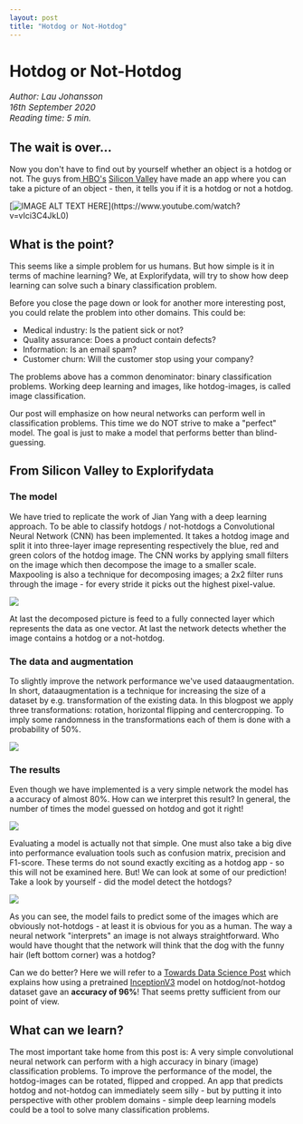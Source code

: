 ```yaml
---
layout: post
title: "Hotdog or Not-Hotdog"
---
```



# Hotdog or Not-Hotdog

<!-- wp:paragraph {"customFontSize":15} -->
<p style="font-size:15px"><em>Author: Lau Johansson<br>16th September 2020<br>Reading time: 5 min.</em></p>
<!-- /wp:paragraph -->

<!-- wp:heading -->
<h2>The wait is over... </h2>
<!-- /wp:heading -->

<!-- wp:paragraph -->
<p>Now you don't have to find out by yourself whether an object is a hotdog or not. The guys from<a href="https://dk.hbonordic.com/"> HBO's</a> <a href="https://en.wikipedia.org/wiki/Silicon_Valley_(TV_series)">Silicon Valley</a> have made an app where you can take a picture of an object - then, it tells you if it is a hotdog or not a hotdog.</p>
<!-- /wp:paragraph -->

[![IMAGE ALT TEXT HERE](https://duet-cdn.vox-cdn.com/thumbor/0x0:2544x1428/750x500/filters:focal(1340x656:1341x657):format(webp)/cdn3.vox-cdn.com/uploads/chorus_asset/file/8518031/jian_yang_hbo_silicon_valley.png)](https://www.youtube.com/watch?v=vIci3C4JkL0)
<!-- wp:heading -->
<h2>What is the point?</h2>
<!-- /wp:heading -->

<!-- wp:paragraph -->
<p>This seems like a simple problem for us humans. But how simple is it in terms of machine learning? We, at Explorifydata, will try to show how deep learning can solve such a binary classification problem. </p>
<!-- /wp:paragraph -->

<!-- wp:paragraph -->
<p>Before you close the page down or look for another more interesting post, you could relate the problem into other domains. This could be:</p>
<!-- /wp:paragraph -->

<!-- wp:list -->
<ul><li>Medical industry: Is the patient sick or not?</li><li>Quality assurance: Does a product contain defects?</li><li>Information:  Is an email spam?</li><li>Customer churn: Will the customer stop using your company?</li></ul>
<!-- /wp:list -->

<!-- wp:paragraph -->
<p>The problems above has a common denominator: binary classification problems. Working deep learning and images, like hotdog-images, is called image classification. </p>
<!-- /wp:paragraph -->

<!-- wp:paragraph -->
<p>Our post will emphasize on how neural networks can perform well in classification problems. This time we do NOT strive to make a "perfect" model. The goal is just to make a model that performs better than blind-guessing. </p>
<!-- /wp:paragraph -->

<!-- wp:heading -->
<h2>From Silicon Valley to Explorifydata</h2>
<!-- /wp:heading -->

<!-- wp:heading {"level":3} -->
<h3>The model</h3>
<!-- /wp:heading -->

<!-- wp:paragraph -->
<p>We have tried to replicate the work of Jian Yang with a deep learning approach. To be able to classify hotdogs / not-hotdogs a Convolutional Neural Network (CNN) has been implemented. It takes a hotdog image and split it into three-layer image representing respectively the blue, red and green colors of the hotdog image. The CNN works by applying small filters on the image which then decompose the image to a smaller scale. Maxpooling is also a technique for decomposing images; a 2x2 filter runs through the image - for every stride it picks out the highest pixel-value.   </p>
<!-- /wp:paragraph -->

![](https://LauJohansson.github.io/images/cnn_explain.png)

<!-- wp:paragraph -->
<p>At last the decomposed picture is feed to a fully connected layer which represents the data as one vector. At last the network detects whether the image contains a hotdog or a not-hotdog. </p>
<!-- /wp:paragraph -->

<!-- wp:heading {"level":3} -->
<h3>The data and augmentation</h3>
<!-- /wp:heading -->

<!-- wp:paragraph -->
<p>To slightly improve the network performance we've used dataaugmentation. In short, dataaugmentation is a technique for increasing the size of a dataset by e.g. transformation of the existing data. In this blogpost we apply three transformations: rotation, horizontal flipping and centercropping. To imply some randomness in the transformations each of them is done with a probability of 50%. </p>
<!-- /wp:paragraph -->

![](https://LauJohansson.github.io/images/cnn_explain_augmentation-1.png)

<!-- wp:heading {"level":3} -->
<h3>The results</h3>
<!-- /wp:heading -->

<!-- wp:paragraph -->
<p>Even though we have implemented is a very simple network the model has a accuracy of almost 80%. How can we interpret this result? In general, the number of times the model guessed on hotdog and got it right!</p>
<!-- /wp:paragraph -->

![](https://LauJohansson.github.io/images/cnn_explain_results-1.png)

<!-- wp:paragraph -->
<p>Evaluating a model is actually not that simple. One must also take a big dive into performance evaluation tools such as confusion matrix, precision and F1-score. These terms do not sound exactly exciting as a hotdog app - so this will not be examined here. But! We can look at some of our prediction! Take a look by yourself - did the model detect the hotdogs?</p>
<!-- /wp:paragraph -->

![](https://LauJohansson.github.io/images/hotdog_predictions-1024x328-1.png)

<!-- wp:paragraph -->
<p>As you can see, the model fails to predict some of the images which are obviously not-hotdogs - at least it is obvious for you as a human. The way a neural network "interprets" an image is not always straightforward. Who would have thought that the network will think that the dog with the funny hair (left bottom corner) was a hotdog? </p>
<!-- /wp:paragraph -->

<!-- wp:paragraph -->
<p>Can we do better? Here we will refer to a <a href="https://towardsdatascience.com/building-the-hotdog-not-hotdog-classifier-from-hbos-silicon-valley-c0cb2317711f">Towards Data Science Post</a> which explains how using a pretrained <a href="https://en.wikipedia.org/wiki/Inceptionv3">InceptionV3</a> model on hotdog/not-hotdog dataset gave an <strong>accuracy of 96%</strong>! That seems pretty sufficient from our point of view. </p>
<!-- /wp:paragraph -->

<!-- wp:heading -->
<h2>What can we learn?</h2>
<!-- /wp:heading -->

<!-- wp:paragraph -->
<p>The most important take home from this post is: A very simple convolutional neural network can perform with a high accuracy in binary (image) classification problems. To improve the performance of the model, the hotdog-images can be rotated, flipped and cropped. An app that predicts hotdog and not-hotdog can immediately seem silly - but by putting it into perspective with other problem domains - simple deep learning models could be a tool to solve many classification problems. </p>
<!-- /wp:paragraph -->
